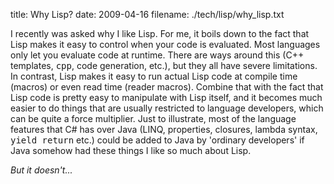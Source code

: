 title: Why Lisp?
date: 2009-04-16
filename: ./tech/lisp/why_lisp.txt

I recently was asked why I like Lisp. For me, it boils down to
the fact that Lisp makes it easy to control when your code is
evaluated. Most languages only let you evaluate code at
runtime. There are ways around this (C++ templates, <tt>cpp</tt>,
code generation, etc.), but they all have severe limitations. In
contrast, Lisp makes it easy to run actual Lisp code at compile
time (macros) or even read time (reader macros). Combine that
with the fact that Lisp code is pretty easy to manipulate with
Lisp itself, and it becomes much easier to do things that are
usually restricted to language developers, which can be quite a
force multiplier. Just to illustrate, most of the language
features that C# has over Java (LINQ, properties, closures,
lambda syntax, <tt>yield return</tt> etc.) could be added to Java
by 'ordinary developers' if Java somehow had these things I like
so much about Lisp.

*But it doesn't...*



